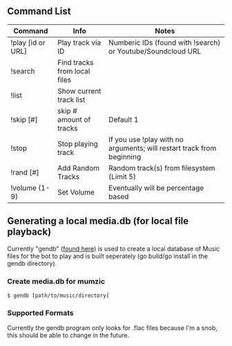 ## Command List
| Command           | Info                                  | Notes                                                                     |
|-------------------|---------------------------------------|---------------------------------------------------------------------------|
| !play [id or URL] | Play track via ID                     | Numberic IDs (found with !search) or Youtube/Soundcloud URL               |
| !search           | Find tracks from local files          |                                                                           |
| !list             | Show current track list               |                                                                           |
| !skip [#]         | skip # amount of tracks               | Default 1                                                                 |
| !stop             | Stop playing track                    | If you use !play with no arguments; will restart track from beginning     |
| !rand [#]         | Add Random Tracks                     | Random track(s) from filesystem (Limit 5)                                 |
| !volume (1-9)     | Set Volume                            | Eventually will be percentage based                                       |

## Generating a local media.db (for local file playback)

Currently "gendb" ([found here](https://github.com/iotku/mumzic/tree/master/gendb)) is used to create a local database of Music files for the bot to play and is built seperately (go build/go install in the gendb directory).

### Create media.db for mumzic
`$ gendb [path/to/music/directory]`

### Supported Formats
Currently the gendb program only looks for .flac files because I'm a snob, this should be able to change in the future.
